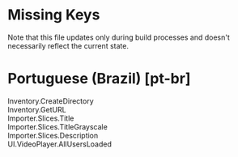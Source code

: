 # Missing Keys
Note that this file updates only during build processes and doesn't necessarily reflect the current state.

# Portuguese (Brazil) [pt-br]
Inventory.CreateDirectory  
Inventory.GetURL  
Importer.Slices.Title  
Importer.Slices.TitleGrayscale  
Importer.Slices.Description  
UI.VideoPlayer.AllUsersLoaded  

